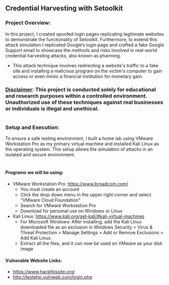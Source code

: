 ## Credential Harvesting with Setoolkit

### Project Overview:
In this project, I created spoofed login pages replicating legitimate websites to demonstrate the functionality of Setoolkit. Furthermore, to extend this attack simulation I replicated Google’s login page and crafted a fake Google Support email to showcase the methods and risks involved in real-world credential harvesting attacks, also known as pharming. 
- This attack technique involves redirecting a website's traffic to a fake site and installing a malicious program on the victim's computer to gain access or even mimic a financial institution for monetary gain.

### <ins>Disclaimer</ins>: This project is conducted solely for educational and research purposes within a controlled environment. Unauthorized use of these techniques against real businesses or individuals is illegal and unethical.

#

### Setup and Execution:
To ensure a safe testing environment, I built a home lab using VMware Workstation Pro as my primary virtual machine and installed Kali Linux as the operating system. This setup allows the simulation of attacks in an isolated and secure environment.

#

#### Programs we will be using: 
- VMware Workstation Pro: https://www.broadcom.com/
  - You must create an account
  - Click the drop down menu in the upper right corner and select "VMware Cloud Foundation"
  - Search for VMware Workstation Pro
  - Download for personal use on Windows or Linux
- Kali Linux: https://www.kali.org/get-kali/#kali-virtual-machines
  - For Microsoft Windows: After installing, add the Kali Linux downloaded file as an exclusion in Windows Security > Virus & Threat Protection > Manage Settings > Add or Remove Exclusions > Add Kali Linux.
  - Extract all the files, and it can now be used on VMware as your disk image

#### Vulnerable Website Links:
  - https://www.hackthissite.org/
  - http://testphp.vulnweb.com/login.php 
